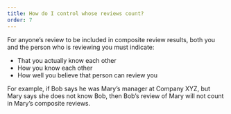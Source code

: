 ```yaml
---
title: How do I control whose reviews count?
order: 7
---
```



For anyone’s review to be included in composite review results, both you and the person who is reviewing you must indicate:

* That you actually know each other
* How you know each other
* How well you believe that person can review you


For example, if Bob says he was Mary’s manager at Company XYZ, but Mary says she does not know Bob, then Bob’s review of Mary will not count in Mary’s composite reviews.&nbsp;
